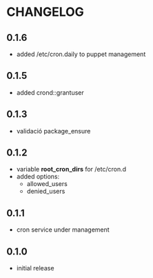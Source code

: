 # CHANGELOG

## 0.1.6

* added /etc/cron.daily to puppet management

## 0.1.5

* added crond::grantuser

## 0.1.3

* validació package_ensure

## 0.1.2

* variable **root_cron_dirs** for /etc/cron.d
* added options:
  * allowed_users
  * denied_users

## 0.1.1

* cron service under management

## 0.1.0

* initial release
